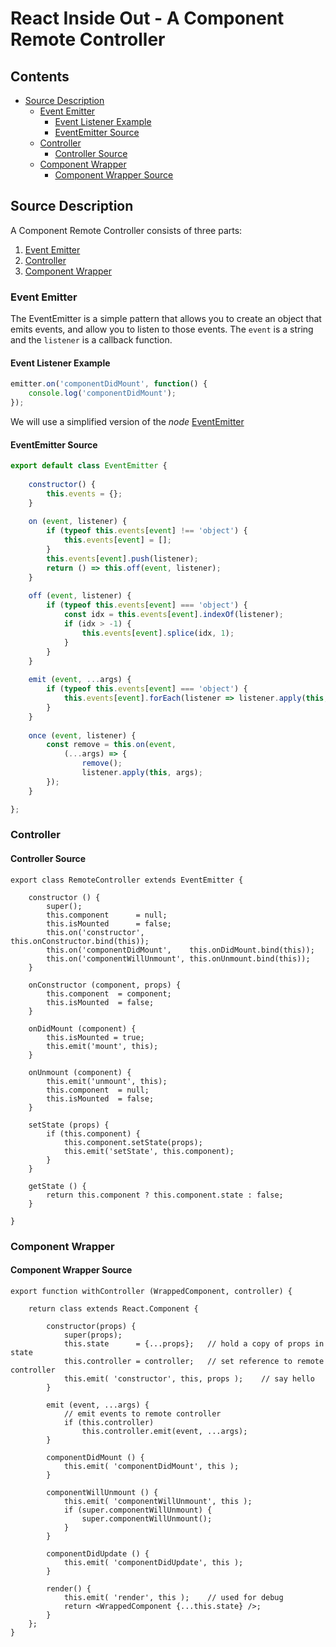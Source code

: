 # React Inside Out - A Component Remote Controller



## Contents

- <a href="#toc_1">Source Description</a>
    - <a href="#toc_2">Event Emitter</a>
        - <a href="#toc_3">Event Listener Example</a>
        - <a href="#toc_4">EventEmitter Source</a>
    - <a href="#toc_5">Controller</a>
        - <a href="#toc_6">Controller Source</a>
    - <a href="#toc_7">Component Wrapper</a>
        - <a href="#toc_8">Component Wrapper Source</a>



<a name="toc_1"></a>
## Source Description


A Component Remote Controller consists of three parts:

1. [Event Emitter](#event-emitter)
2. [Controller](#Controller)
3. [Component Wrapper](#component-wrapper)





<a name="toc_2"></a>
### Event Emitter

The EventEmitter is a simple pattern that allows you to create an object that emits events, and allow you to listen to those events. The `event` is a string and the `listener` is a callback function.

<a name="toc_3"></a>
#### Event Listener Example

```javascript
emitter.on('componentDidMount', function() {
    console.log('componentDidMount');
});
```



We will use a simplified version of the *node* [EventEmitter](https://nodejs.org/api/events.html)




<a name="toc_4"></a>
#### EventEmitter Source

```javascript
export default class EventEmitter {
    
    constructor() {
        this.events = {};
    }
    
    on (event, listener) {
        if (typeof this.events[event] !== 'object') {
            this.events[event] = [];
        }
        this.events[event].push(listener);
        return () => this.off(event, listener);
    }
    
    off (event, listener) {
        if (typeof this.events[event] === 'object') {
            const idx = this.events[event].indexOf(listener);
            if (idx > -1) {
                this.events[event].splice(idx, 1);
            }
        }
    }
    
    emit (event, ...args) {
        if (typeof this.events[event] === 'object') {
            this.events[event].forEach(listener => listener.apply(this, args));
        }
    }
    
    once (event, listener) {
        const remove = this.on(event, 
            (...args) => {
                remove();
                listener.apply(this, args);
        });
    }

};
```



<a name="toc_5"></a>
### Controller



<a name="toc_6"></a>
#### Controller Source

```
export class RemoteController extends EventEmitter {

    constructor () {
        super();
        this.component      = null;
        this.isMounted      = false;
        this.on('constructor',          this.onConstructor.bind(this));
        this.on('componentDidMount',    this.onDidMount.bind(this));
        this.on('componentWillUnmount', this.onUnmount.bind(this));
    }

    onConstructor (component, props) {
        this.component  = component;
        this.isMounted  = false;
    }

    onDidMount (component) {
        this.isMounted = true;
        this.emit('mount', this);
    }

    onUnmount (component) {
        this.emit('unmount', this);
        this.component  = null;
        this.isMounted  = false;
    }

    setState (props) {
        if (this.component) {
            this.component.setState(props);
            this.emit('setState', this.component);
        } 
    }

    getState () {
        return this.component ? this.component.state : false;
    }

}
```







<a name="toc_7"></a>
### Component Wrapper



<a name="toc_8"></a>
#### Component Wrapper Source



```
export function withController (WrappedComponent, controller) {

    return class extends React.Component {

        constructor(props) {
            super(props);
            this.state      = {...props};   // hold a copy of props in state
            this.controller = controller;   // set reference to remote controller
            this.emit( 'constructor', this, props );    // say hello
        }
            
        emit (event, ...args) {
            // emit events to remote controller
            if (this.controller)
                this.controller.emit(event, ...args);
        }
        
        componentDidMount () {
            this.emit( 'componentDidMount', this );
        }
        
        componentWillUnmount () {
            this.emit( 'componentWillUnmount', this );
            if (super.componentWillUnmount) {
                super.componentWillUnmount();
            } 
        }
        
        componentDidUpdate () {
            this.emit( 'componentDidUpdate', this );
        }
        
        render() {
            this.emit( 'render', this );	// used for debug
            return <WrappedComponent {...this.state} />;
        }
    };
}
```

